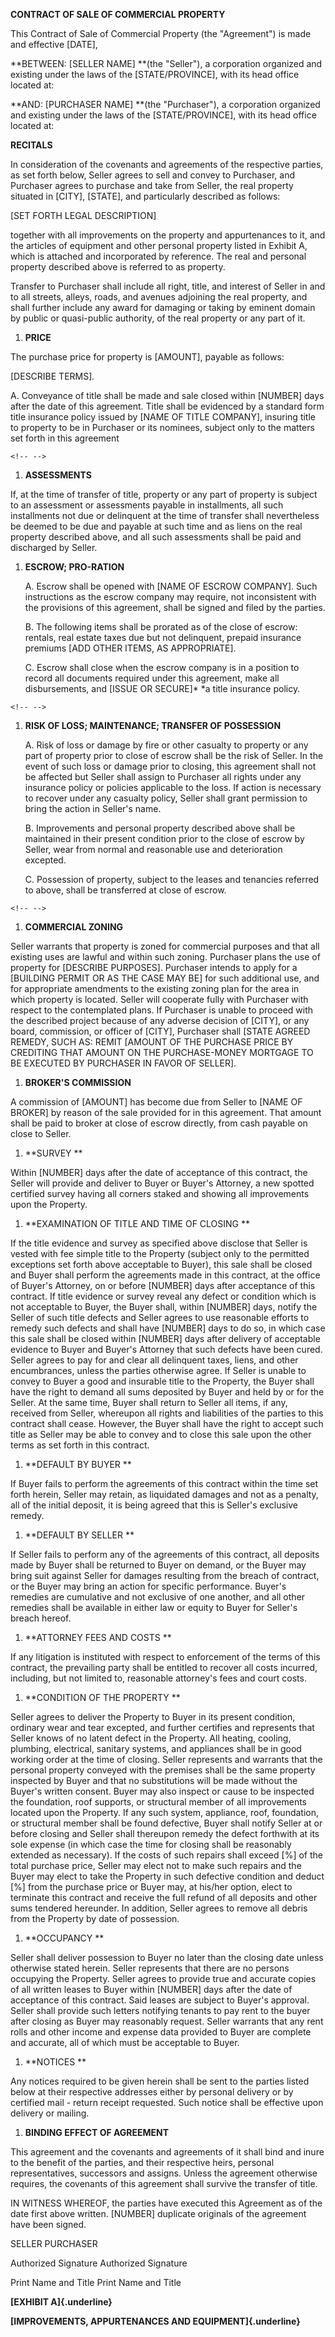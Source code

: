 **CONTRACT OF SALE OF COMMERCIAL PROPERTY**

This Contract of Sale of Commercial Property (the "Agreement") is made
and effective \[DATE\],

**BETWEEN: \[SELLER NAME\] **(the \"Seller\"), a corporation organized
and existing under the laws of the \[STATE/PROVINCE\], with its head
office located at:

**AND: \[PURCHASER NAME\] **(the \"Purchaser\"), a corporation organized
and existing under the laws of the \[STATE/PROVINCE\], with its head
office located at:

**RECITALS**

In consideration of the covenants and agreements of the respective
parties, as set forth below, Seller agrees to sell and convey to
Purchaser, and Purchaser agrees to purchase and take from Seller, the
real property situated in \[CITY\], \[STATE\], and particularly
described as follows:

\[SET FORTH LEGAL DESCRIPTION\]

together with all improvements on the property and appurtenances to it,
and the articles of equipment and other personal property listed in
Exhibit A, which is attached and incorporated by reference. The real and
personal property described above is referred to as property.

Transfer to Purchaser shall include all right, title, and interest of
Seller in and to all streets, alleys, roads, and avenues adjoining the
real property, and shall further include any award for damaging or
taking by eminent domain by public or quasi-public authority, of the
real property or any part of it.

1.  **PRICE**

The purchase price for property is \[AMOUNT\], payable as follows:

\[DESCRIBE TERMS\]*.*

A.  Conveyance of title shall be made and sale closed within \[NUMBER\]
    days after the date of this agreement. Title shall be evidenced by a
    standard form title insurance policy issued by \[NAME OF TITLE
    COMPANY\], insuring title to property to be in Purchaser or its
    nominees, subject only to the matters set forth in this agreement

```{=html}
<!-- -->
```
1.  **ASSESSMENTS**

If, at the time of transfer of title, property or any part of property
is subject to an assessment or assessments payable in installments, all
such installments not due or delinquent at the time of transfer shall
nevertheless be deemed to be due and payable at such time and as liens
on the real property described above, and all such assessments shall be
paid and discharged by Seller.

1.  **ESCROW; PRO-RATION**

    A.  Escrow shall be opened with \[NAME OF ESCROW COMPANY\]. Such
        instructions as the escrow company may require, not inconsistent
        with the provisions of this agreement, shall be signed and filed
        by the parties.

    B.  The following items shall be prorated as of the close of escrow:
        rentals, real estate taxes due but not delinquent, prepaid
        insurance premiums \[ADD OTHER ITEMS, AS APPROPRIATE\].

    C.  Escrow shall close when the escrow company is in a position to
        record all documents required under this agreement, make all
        disbursements, and \[ISSUE OR SECURE\]* *a title insurance
        policy.

```{=html}
<!-- -->
```
1.  **RISK OF LOSS; MAINTENANCE; TRANSFER OF POSSESSION**

    A.  Risk of loss or damage by fire or other casualty to property or
        any part of property prior to close of escrow shall be the risk
        of Seller. In the event of such loss or damage prior to closing,
        this agreement shall not be affected but Seller shall assign to
        Purchaser all rights under any insurance policy or policies
        applicable to the loss. If action is necessary to recover under
        any casualty policy, Seller shall grant permission to bring the
        action in Seller's name.

    B.  Improvements and personal property described above shall be
        maintained in their present condition prior to the close of
        escrow by Seller, wear from normal and reasonable use and
        deterioration excepted.

    C.  Possession of property, subject to the leases and tenancies
        referred to above, shall be transferred at close of escrow.

```{=html}
<!-- -->
```
1.  **COMMERCIAL ZONING**

Seller warrants that property is zoned for commercial purposes and that
all existing uses are lawful and within such zoning. Purchaser plans the
use of property for \[DESCRIBE PURPOSES\]. Purchaser intends to apply
for a \[BUILDING PERMIT OR AS THE CASE MAY BE\] for such additional use,
and for appropriate amendments to the existing zoning plan for the area
in which property is located. Seller will cooperate fully with Purchaser
with respect to the contemplated plans. If Purchaser is unable to
proceed with the described project because of any adverse decision of
\[CITY\], or any board, commission, or officer of \[CITY\], Purchaser
shall \[STATE AGREED REMEDY, SUCH AS: REMIT \[AMOUNT OF THE PURCHASE
PRICE BY CREDITING THAT AMOUNT ON THE PURCHASE-MONEY MORTGAGE TO BE
EXECUTED BY PURCHASER IN FAVOR OF SELLER\].

1.  **BROKER'S COMMISSION**

A commission of \[AMOUNT\] has become due from Seller to \[NAME OF
BROKER\] by reason of the sale provided for in this agreement. That
amount shall be paid to broker at close of escrow directly, from cash
payable on close to Seller.

1.  **SURVEY **

Within \[NUMBER\] days after the date of acceptance of this contract,
the Seller will provide and deliver to Buyer or Buyer's Attorney, a new
spotted certified survey having all corners staked and showing all
improvements upon the Property.

1.  **EXAMINATION OF TITLE AND TIME OF CLOSING **

If the title evidence and survey as specified above disclose that Seller
is vested with fee simple title to the Property (subject only to the
permitted exceptions set forth above acceptable to Buyer), this sale
shall be closed and Buyer shall perform the agreements made in this
contract, at the office of Buyer's Attorney, on or before \[NUMBER\]
days after acceptance of this contract. If title evidence or survey
reveal any defect or condition which is not acceptable to Buyer, the
Buyer shall, within \[NUMBER\] days, notify the Seller of such title
defects and Seller agrees to use reasonable efforts to remedy such
defects and shall have \[NUMBER\] days to do so, in which case this sale
shall be closed within \[NUMBER\] days after delivery of acceptable
evidence to Buyer and Buyer's Attorney that such defects have been
cured. Seller agrees to pay for and clear all delinquent taxes, liens,
and other encumbrances, unless the parties otherwise agree. If Seller is
unable to convey to Buyer a good and insurable title to the Property,
the Buyer shall have the right to demand all sums deposited by Buyer and
held by or for the Seller. At the same time, Buyer shall return to
Seller all items, if any, received from Seller, whereupon all rights and
liabilities of the parties to this contract shall cease. However, the
Buyer shall have the right to accept such title as Seller may be able to
convey and to close this sale upon the other terms as set forth in this
contract.

1.  **DEFAULT BY BUYER **

If Buyer fails to perform the agreements of this contract within the
time set forth herein, Seller may retain, as liquidated damages and not
as a penalty, all of the initial deposit, it is being agreed that this
is Seller's exclusive remedy.

1.  **DEFAULT BY SELLER **

If Seller fails to perform any of the agreements of this contract, all
deposits made by Buyer shall be returned to Buyer on demand, or the
Buyer may bring suit against Seller for damages resulting from the
breach of contract, or the Buyer may bring an action for specific
performance. Buyer's remedies are cumulative and not exclusive of one
another, and all other remedies shall be available in either law or
equity to Buyer for Seller's breach hereof.

1.  **ATTORNEY FEES AND COSTS **

If any litigation is instituted with respect to enforcement of the terms
of this contract, the prevailing party shall be entitled to recover all
costs incurred, including, but not limited to, reasonable attorney\'s
fees and court costs.

1.  **CONDITION OF THE PROPERTY **

Seller agrees to deliver the Property to Buyer in its present condition,
ordinary wear and tear excepted, and further certifies and represents
that Seller knows of no latent defect in the Property. All heating,
cooling, plumbing, electrical, sanitary systems, and appliances shall be
in good working order at the time of closing. Seller represents and
warrants that the personal property conveyed with the premises shall be
the same property inspected by Buyer and that no substitutions will be
made without the Buyer's written consent. Buyer may also inspect or
cause to be inspected the foundation, roof supports, or structural
member of all improvements located upon the Property. If any such
system, appliance, roof, foundation, or structural member shall be found
defective, Buyer shall notify Seller at or before closing and Seller
shall thereupon remedy the defect forthwith at its sole expense (in
which case the time for closing shall be reasonably extended as
necessary). If the costs of such repairs shall exceed \[%\] of the total
purchase price, Seller may elect not to make such repairs and the Buyer
may elect to take the Property in such defective condition and deduct
\[%\] from the purchase price or Buyer may, at his/her option, elect to
terminate this contract and receive the full refund of all deposits and
other sums tendered hereunder. In addition, Seller agrees to remove all
debris from the Property by date of possession.

1.  **OCCUPANCY **

Seller shall deliver possession to Buyer no later than the closing date
unless otherwise stated herein. Seller represents that there are no
persons occupying the Property. Seller agrees to provide true and
accurate copies of all written leases to Buyer within \[NUMBER\] days
after the date of acceptance of this contract. Said leases are subject
to Buyer's approval. Seller shall provide such letters notifying tenants
to pay rent to the buyer after closing as Buyer may reasonably request.
Seller warrants that any rent rolls and other income and expense data
provided to Buyer are complete and accurate, all of which must be
acceptable to Buyer.

1.  **NOTICES **

Any notices required to be given herein shall be sent to the parties
listed below at their respective addresses either by personal delivery
or by certified mail - return receipt requested. Such notice shall be
effective upon delivery or mailing.

1.  **BINDING EFFECT OF AGREEMENT**

This agreement and the covenants and agreements of it shall bind and
inure to the benefit of the parties, and their respective heirs,
personal representatives, successors and assigns. Unless the agreement
otherwise requires, the covenants of this agreement shall survive the
transfer of title.

IN WITNESS WHEREOF, the parties have executed this Agreement as of the
date first above written. \[NUMBER\] duplicate originals of the
agreement have been signed.

SELLER PURCHASER

Authorized Signature Authorized Signature

Print Name and Title Print Name and Title

**[EXHIBIT A]{.underline}**

**[IMPROVEMENTS, APPURTENANCES AND EQUIPMENT]{.underline}**
